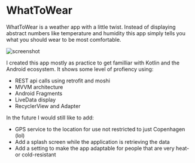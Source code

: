 # WhatToWear
WhatToWear is a weather app with a little twist. Instead of displaying abstract numbers like temperature and humidity this app simply tells you what you should wear to be most comfortable.

![screenshot](https://user-images.githubusercontent.com/26027193/132395128-6e1624a4-9b29-4fa9-b4df-69861727b2dc.jpeg)

I created this app mostly as practice to get familliar with Kotlin and the Android ecosystem. It shows some level of profiency using:
- REST api calls using retrofit and moshi
- MVVM architecture
- Android Fragments
- LiveData display
- RecyclerView and Adapter

In the future I would still like to add:
- GPS service to the location for use not restricted to just Copenhagen (lol)
- Add a splash screen while the application is retrieving the data
- Add a setting to make the app adaptable for people that are very heat- or cold-resistant

